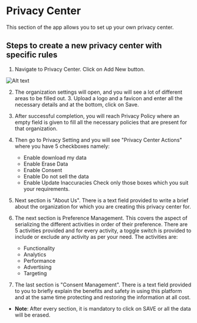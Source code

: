 # Privacy Center
This section of the app allows you to set up your own privacy center. 

## Steps to create a new privacy center with specific rules
1. Navigate to Privacy Center. Click on Add New button.

![Alt text](https://github.com/skypointcloud/platform/blob/master/docs/doc_snippets/privacycenter.png?raw=true)

2. The organization settings will open, and you will see a lot of different areas to be filled out. 3. Upload a logo and a favicon and enter all the necessary details and at the bottom, click on Save. 
4. After successful completion, you will reach Privacy Policy where an empty field is given to fill all the necessary policies that are present for that organization. 
5. Then go to Privacy Setting and you will see "Privacy Center Actions" where you have 5 checkboxes namely:
    - Enable download my data 
    - Enable Erase Data 
    - Enable Consent 
    - Enable Do not sell the data 
    - Enable Update Inaccuracies
Check only those boxes which you suit your requirements. 

6. Next section is "About Us". There is a text field provided to write a brief about the organization for which you are creating this privacy center for. 
7. The next section is Preference Management. This covers the aspect of serializing the different activities in order of their preference. There are 5 activities provided and for every activity, a toggle switch is provided to include or exclude any activity as per your need. The activities are:
    - Functionality 
    - Analytics 
    - Performance 
    - Advertising 
    - Targeting 
8. The last section is "Consent Management". There is a text field provided to you to briefly explain the benefits and safety in using this platform and at the same time protecting and restoring the information at all cost.

- **Note**: After every section, it is mandatory to click on SAVE or all the data will be erased.